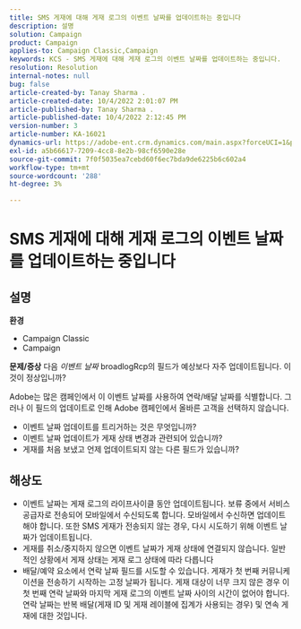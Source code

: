 ```yaml
---
title: SMS 게재에 대해 게재 로그의 이벤트 날짜를 업데이트하는 중입니다
description: 설명
solution: Campaign
product: Campaign
applies-to: Campaign Classic,Campaign
keywords: KCS - SMS 게재에 대해 게재 로그의 이벤트 날짜를 업데이트하는 중입니다.
resolution: Resolution
internal-notes: null
bug: false
article-created-by: Tanay Sharma .
article-created-date: 10/4/2022 2:01:07 PM
article-published-by: Tanay Sharma .
article-published-date: 10/4/2022 2:12:45 PM
version-number: 3
article-number: KA-16021
dynamics-url: https://adobe-ent.crm.dynamics.com/main.aspx?forceUCI=1&pagetype=entityrecord&etn=knowledgearticle&id=35c58ef9-ec43-ed11-bba2-0022480868ff
exl-id: a5b66617-7209-4cc8-8e2b-98cf6590e28e
source-git-commit: 7f0f5035ea7cebd60f6ec7bda9de6225b6c602a4
workflow-type: tm+mt
source-wordcount: '288'
ht-degree: 3%

---
```


# SMS 게재에 대해 게재 로그의 이벤트 날짜를 업데이트하는 중입니다

## 설명

<b>환경</b>
- Campaign Classic
- Campaign

<b>문제/증상</b>
다음 *이벤트 날짜* broadlogRcp의 필드가 예상보다 자주 업데이트됩니다. 이것이 정상입니까?

Adobe는 많은 캠페인에서 이 이벤트 날짜를 사용하여 연락/배달 날짜를 식별합니다. 그러나 이 필드의 업데이트로 인해 Adobe 캠페인에서 올바른 고객을 선택하지 않습니다.

- 이벤트 날짜 업데이트를 트리거하는 것은 무엇입니까?
- 이벤트 날짜 업데이트가 게재 상태 변경과 관련되어 있습니까?
- 게재를 처음 보냈고 언제 업데이트되지 않는 다른 필드가 있습니까?





## 해상도


- 이벤트 날짜는 게재 로그의 라이프사이클 동안 업데이트됩니다. 보류 중에서 서비스 공급자로 전송되어 모바일에서 수신되도록 합니다. 모바일에서 수신하면 업데이트해야 합니다. 또한 SMS 게재가 전송되지 않는 경우, 다시 시도하기 위해 이벤트 날짜가 업데이트됩니다.
- 게재를 취소/중지하지 않으면 이벤트 날짜가 게재 상태에 연결되지 않습니다. 일반적인 상황에서 게재 상태는 게재 로그 상태에 따라 다릅니다
- 배달/예약 요소에서 연락 날짜 필드를 시도할 수 있습니다. 게재가 첫 번째 커뮤니케이션을 전송하기 시작하는 고정 날짜가 됩니다. 게재 대상이 너무 크지 않은 경우 이 첫 번째 연락 날짜와 마지막 게재 로그의 이벤트 날짜 사이의 시간이 없어야 합니다. 연락 날짜는 반복 배달(게재 ID 및 게재 레이블에 집계가 사용되는 경우) 및 연속 게재에 대한 것입니다.
